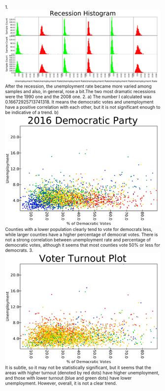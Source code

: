 1.![Recession Histogram](./plots/recessionHistogram) After the recession, the unemployment rate became more varied among samples and also, in general, rose a bit.The two most dramatic recessions were the 1990 one and the 2008 one.
2. 
    a) The number I calculated was 0.16672925713741318. It means the democratic votes and unemployment have a positive correlation with each other, but it is not significant enough to be indicative of a trend.
    b)   ![Unemployment Vs. Democratic Rate](./plots/democratUnemployment) Counties with a lower population clearly tend to vote for democrats less, while larger counties have a higher percentage of democrat votes. There is not a strong correlation between unemployment rate and percentage of democratic votes, although it seems that most counties vote 50% or less for democrats.
3. ![Turnout Vs. Democratic Rate Vs. Unemployment](./plots/turnoutDemEmployment) It is subtle, so it may not be statistically significant, but it seems that the areas with higher turnout (denoted by red dots) have higher unemployment, and those with lower turnout (blue and green dots) have lower unemployment. However, overall, it is not a clear trend.
